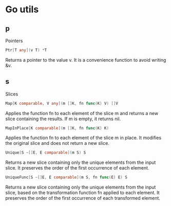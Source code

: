 # Go utils

## p

Pointers

```go
Ptr[T any](v T) *T
```

Returns a pointer to the value v.
It is a convenience function to avoid writing &v.

## s

Slices

```go
Map[K comparable, V any](m []K, fn func(K) V) []V
```

Applies the function fn to each element of the slice m and returns a new slice containing the results.
If m is empty, it returns nil.

```go
MapInPlace[K comparable](m []K, fn func(K) K)
```

Applies the function fn to each element of the slice m in place.
It modifies the original slice and does not return a new slice.

```go
Unique[S ~[]E, E comparable](m S) S
```

Returns a new slice containing only the unique elements from the input slice.
It preserves the order of the first occurrence of each element.

```go
UniqueFunc[S ~[]E, E comparable](m S, fn func(E) E) S
```

Returns a new slice containing only the unique elements from the input slice, based on the transformation function fn applied to each element.
It preserves the order of the first occurrence of each transformed element.